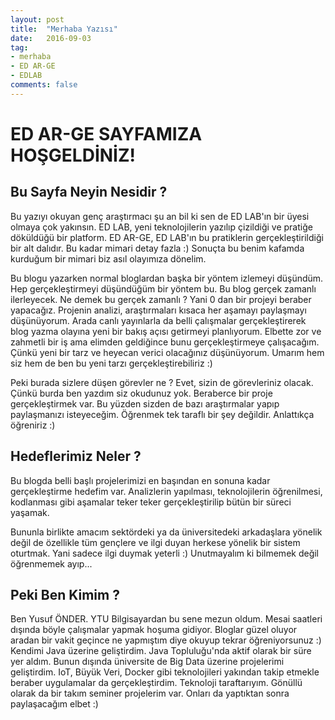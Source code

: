 ```yaml
---
layout: post
title:  "Merhaba Yazısı"
date:   2016-09-03
tag:
- merhaba
- ED AR-GE
- EDLAB
comments: false
---
```



ED AR-GE SAYFAMIZA HOŞGELDİNİZ!
===================

Bu Sayfa Neyin Nesidir ?
-------------
Bu yazıyı okuyan genç araştırmacı şu an bil ki sen de ED LAB'ın bir üyesi olmaya çok yakınsın. ED LAB, yeni teknolojilerin yazılıp çizildiği ve pratiğe döküldüğü bir platform. ED AR-GE, ED LAB'ın bu pratiklerin gerçekleştirildiği bir alt dalıdır. Bu kadar mimari detay fazla :) Sonuçta bu benim kafamda kurduğum bir mimari biz asıl olayımıza dönelim.

Bu blogu yazarken normal bloglardan başka bir yöntem izlemeyi düşündüm. Hep gerçekleştirmeyi düşündüğüm bir yöntem bu. Bu blog gerçek zamanlı ilerleyecek. Ne demek bu gerçek zamanlı ? Yani 0 dan bir projeyi beraber yapacağız. Projenin analizi, araştırmaları kısaca her aşamayı paylaşmayı düşünüyorum. Arada canlı yayınlarla da belli çalışmalar gerçekleştirerek blog yazma olayına yeni bir bakış açısı getirmeyi planlıyorum. Elbette zor ve zahmetli bir iş ama elimden geldiğince bunu gerçekleştirmeye çalışacağım. Çünkü yeni bir tarz ve heyecan verici olacağınız düşünüyorum. Umarım hem siz hem de ben bu yeni tarzı gerçekleştirebiliriz :) 

Peki burada sizlere düşen görevler ne ? Evet, sizin de görevleriniz olacak. Çünkü burda ben yazdım siz okudunuz yok. Beraberce bir proje gerçekleştirmek var. Bu yüzden sizden de bazı araştırmalar yapıp paylaşmanızı isteyeceğim. Öğrenmek tek taraflı bir şey değildir. Anlattıkça öğreniriz :) 



Hedeflerimiz Neler ?
-------------

Bu blogda belli başlı projelerimizi en başından en sonuna kadar gerçekleştirme hedefim var. Analizlerin yapılması, teknolojilerin öğrenilmesi, kodlanması gibi aşamalar teker teker gerçekleştirilip bütün bir süreci yaşamak. 

Bununla birlikte amacım sektördeki ya da üniversitedeki arkadaşlara yönelik değil de özellikle tüm gençlere ve ilgi duyan herkese yönelik bir sistem oturtmak. Yani sadece ilgi duymak yeterli :) Unutmayalım ki bilmemek değil öğrenmemek ayıp...

Peki Ben Kimim ?
-------------

Ben Yusuf ÖNDER. YTU Bilgisayardan bu sene mezun oldum. Mesai saatleri dışında böyle çalışmalar yapmak hoşuma gidiyor. Bloglar güzel oluyor aradan bir vakit geçince ne yapmıştım diye okuyup tekrar öğreniyorsunuz :) Kendimi Java üzerine geliştirdim. Java Topluluğu'nda aktif olarak bir süre yer aldım. Bunun dışında üniversite de Big Data üzerine projelerimi geliştirdim. IoT, Büyük Veri, Docker gibi teknolojileri yakından takip etmekle beraber uygulamalar da gerçekleştirdim. Teknoloji taraftarıyım. Gönüllü olarak da bir takım seminer projelerim var. Onları da yaptıktan sonra paylaşacağım elbet :) 
